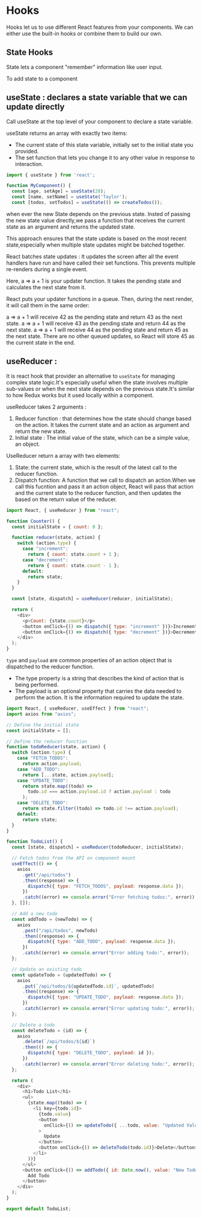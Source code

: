# Hooks

Hooks let us to use different React features from your components. We can either use the built-in hooks or combine them to build our own.

## State Hooks

State lets a component "remember" information like user input.

To add state to a component

## useState : declares a state variable that we can update directly

Call useState at the top level of your component to declare a state variable.

useState returns an array with exactly two items:

- The current state of this state variable, initially set to the initial state you provided.
- The set function that lets you change it to any other value in response to interaction.

```javascript
import { useState } from 'react';

function MyComponent() {
  const [age, setAge] = useState(28);
  const [name, setName] = useState('Taylor');
  const [todos, setTodos] = useState(() => createTodos());

```

when ever the new State depends on the previous state. Insted of passing the new state value directly,we pass a function that receives the current state as an argument and returns the updated state.

This approach ensures that the state update is based on the most recent state,especially when multiple state updates might be batched together.

React batches state updates : It updates the screen after all the event handlers have run and have called their set functions. This prevents multiple re-renders during a single event.

Here, a => a + 1 is your updater function. It takes the pending state and calculates the next state from it.

React puts your updater functions in a queue. Then, during the next render, it will call them in the same order:

a => a + 1 will receive 42 as the pending state and return 43 as the next state.
a => a + 1 will receive 43 as the pending state and return 44 as the next state.
a => a + 1 will receive 44 as the pending state and return 45 as the next state.
There are no other queued updates, so React will store 45 as the current state in the end.

## useReducer :

It is react hook that provider an alternative to `useState` for managing complex state logic.It's especially useful when the state involves multiple sub-values or when the next state depends on the previous state.It's similar to how Redux works but it used locally within a component.

useReducer takes 2 arguments :

1. Reducer function : that determines how the state should change based on the action. It takes the current state and an action as argument and return the new state.
2. Initial state : The initial value of the state, which can be a simple value, an object.

UseReducer return a array with two elements:

1. State: the current state, which is the result of the latest call to the reducer function.
2. Dispatch function: A function that we call to dispatch an action.When we call this fucntion and pass it an action object, React will pass that action and the current state to the reducer function, and then updates the based on the return value of the reducer.

```javascript
import React, { useReducer } from "react";

function Counter() {
  const initialState = { count: 0 };

  function reducer(state, action) {
    switch (action.type) {
      case "increment":
        return { count: state.count + 1 };
      case "decrement":
        return { count: state.count - 1 };
      default:
        return state;
    }
  }

  const [state, dispatch] = useReducer(reducer, initialState);

  return (
    <div>
      <p>Count: {state.count}</p>
      <button onClick={() => dispatch({ type: "increment" })}>Increment</button>
      <button onClick={() => dispatch({ type: "decrement" })}>Decrement</button>
    </div>
  );
}
```

`type` and `payload` are common properties of an action object that is dispatched to the reducer function.

- The type property is a string that describes the kind of action that is being performed.
- The payload is an optional property that carries the data needed to perform the action. It is the information required to update the state.

```javascript
import React, { useReducer, useEffect } from "react";
import axios from "axios";

// Define the initial state
const initialState = [];

// Define the reducer function
function todoReducer(state, action) {
  switch (action.type) {
    case "FETCH_TODOS":
      return action.payload;
    case "ADD_TODO":
      return [...state, action.payload];
    case "UPDATE_TODO":
      return state.map((todo) =>
        todo.id === action.payload.id ? action.payload : todo
      );
    case "DELETE_TODO":
      return state.filter((todo) => todo.id !== action.payload);
    default:
      return state;
  }
}

function TodoList() {
  const [state, dispatch] = useReducer(todoReducer, initialState);

  // Fetch todos from the API on component mount
  useEffect(() => {
    axios
      .get("/api/todos")
      .then((response) => {
        dispatch({ type: "FETCH_TODOS", payload: response.data });
      })
      .catch((error) => console.error("Error fetching todos:", error));
  }, []);

  // Add a new todo
  const addTodo = (newTodo) => {
    axios
      .post("/api/todos", newTodo)
      .then((response) => {
        dispatch({ type: "ADD_TODO", payload: response.data });
      })
      .catch((error) => console.error("Error adding todo:", error));
  };

  // Update an existing todo
  const updateTodo = (updatedTodo) => {
    axios
      .put(`/api/todos/${updatedTodo.id}`, updatedTodo)
      .then((response) => {
        dispatch({ type: "UPDATE_TODO", payload: response.data });
      })
      .catch((error) => console.error("Error updating todo:", error));
  };

  // Delete a todo
  const deleteTodo = (id) => {
    axios
      .delete(`/api/todos/${id}`)
      .then(() => {
        dispatch({ type: "DELETE_TODO", payload: id });
      })
      .catch((error) => console.error("Error deleting todo:", error));
  };

  return (
    <div>
      <h1>Todo List</h1>
      <ul>
        {state.map((todo) => (
          <li key={todo.id}>
            {todo.value}
            <button
              onClick={() => updateTodo({ ...todo, value: "Updated Value" })}
            >
              Update
            </button>
            <button onClick={() => deleteTodo(todo.id)}>Delete</button>
          </li>
        ))}
      </ul>
      <button onClick={() => addTodo({ id: Date.now(), value: "New Todo" })}>
        Add Todo
      </button>
    </div>
  );
}

export default TodoList;
```
